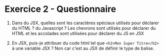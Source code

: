 # Exercice 2 - Questionnaire

1. Dans du JSX, quelles sont les caractères spéciaux utilisés pour déclarer du HTML ? du Javascript ?
Les chevrons sont utilisés pour déclarer du HTML et les accolades sont utilisées pour déclarer du JS en JSX

2. En JSX, puis-je attribuer du code html tel que `<h2>Mon Super Titre</h2>` à une variable JSX ?
Non car c'est au JSX de définir le type de balise.
